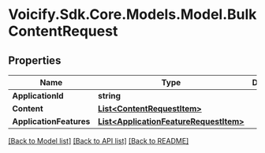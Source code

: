 # Voicify.Sdk.Core.Models.Model.BulkContentRequest
## Properties

Name | Type | Description | Notes
------------ | ------------- | ------------- | -------------
**ApplicationId** | **string** |  | 
**Content** | [**List&lt;ContentRequestItem&gt;**](ContentRequestItem.md) |  | [optional] 
**ApplicationFeatures** | [**List&lt;ApplicationFeatureRequestItem&gt;**](ApplicationFeatureRequestItem.md) |  | [optional] 

[[Back to Model list]](../README.md#documentation-for-models) [[Back to API list]](../README.md#documentation-for-api-endpoints) [[Back to README]](../README.md)

